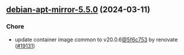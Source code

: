 

## [debian-apt-mirror-5.5.0](https://github.com/truecharts/charts/compare/debian-apt-mirror-5.4.1...debian-apt-mirror-5.5.0) (2024-03-11)

### Chore



- update container image common to v20.0.6[@5f6c753](https://github.com/5f6c753) by renovate ([#19131](https://github.com/truecharts/charts/issues/19131))